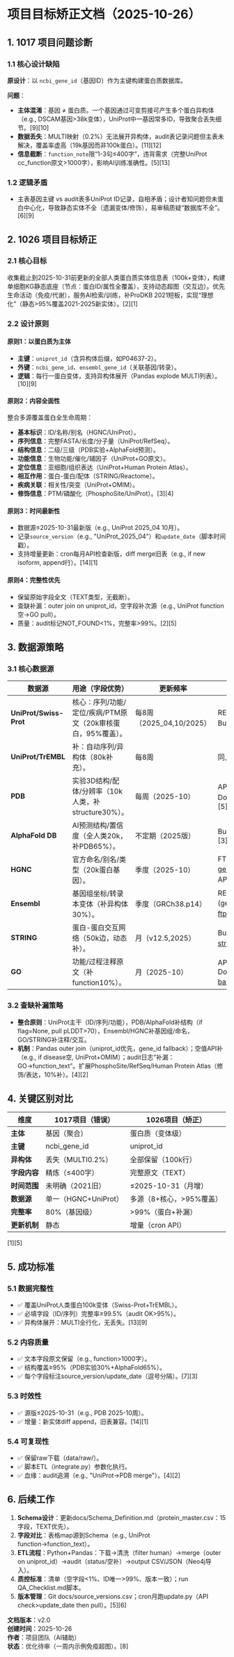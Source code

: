 
# 项目目标矫正文档（2025-10-26）

## 1. 1017 项目问题诊断

### 1.1 核心设计缺陷

**原设计**：以 `ncbi_gene_id`（基因ID）作为主键构建蛋白质数据库。

**问题**：
- **主体混淆**：基因 ≠ 蛋白质。一个基因通过可变剪接可产生多个蛋白异构体（e.g., DSCAM基因>38k变体），UniProt中一基因常多ID，导致聚合丢失细节。[9][10]
- **数据丢失**：MULTI映射（0.2%）无法展开异构体，audit表记录问题但主表未解决，覆盖率虚高（19k基因而非100k蛋白）。[11][12]
- **信息截断**：`function_note`限“1-3句≤400字”，违背需求（完整UniProt cc_function原文>1000字），影响AI训练准确性。[5][13]

### 1.2 逻辑矛盾

- 主表基因主键 vs audit表多UniProt ID记录，自相矛盾；设计者知问题但未蛋白中心化，导致静态实体不全（遗漏变体/修饰），易审稿质疑“数据库不全”。[6][9]

## 2. 1026 项目目标矫正

### 2.1 核心目标

收集截止到2025-10-31前更新的全部人类蛋白质实体信息表（100k+变体），构建单细胞KG静态底座（节点：蛋白ID/属性全覆盖），支持动态超图（交互边）。优先生命活动（免疫/代谢），服务AI检索/训练，补ProDKB 2021短板，实现“理想化”（静态>95%覆盖2021-2025新实体）。[2][1]

### 2.2 设计原则

#### 原则1：以蛋白质为主体
- **主键**：`uniprot_id`（含异构体后缀，如P04637-2）。
- **外键**：`ncbi_gene_id`、`ensembl_gene_id`（关联基因/转录）。
- **逻辑**：每行一蛋白变体，支持异构体展开（Pandas explode MULTI列表）。[10][9]

#### 原则2：内容全面性
整合多源覆盖蛋白全生命周期：
- **基本标识**：ID/名称/别名（HGNC/UniProt）。
- **序列信息**：完整FASTA/长度/分子量（UniProt/RefSeq）。
- **结构信息**：二级/三级（PDB实验+AlphaFold预测）。
- **功能信息**：生物功能/催化/辅因子（UniProt+GO原文）。
- **定位信息**：亚细胞/组织表达（UniProt+Human Protein Atlas）。
- **相互作用**：蛋白-蛋白/配体（STRING/Reactome）。
- **疾病关联**：相关性/突变（UniProt+OMIM）。
- **修饰信息**：PTM/磷酸化（PhosphoSite/UniProt）。[3][4]

#### 原则3：时间最新性
- 数据源≤2025-10-31最新版（e.g., UniProt 2025_04 10月）。
- 记录`source_version`（e.g., "UniProt_2025_04"）和`update_date`（脚本时间戳）。
- 支持增量更新：cron每月API检查新版，diff merge旧表（e.g., if new isoform, append行）。[14][1]

#### 原则4：完整性优先
- 保留原始字段全文（TEXT类型，无截断）。
- 查缺补漏：outer join on uniprot_id，空字段补次源（e.g., UniProt function空→GO pull）。
- 质量：audit标记NOT_FOUND<1%，完整率>99%。[2][5]

## 3. 数据源策略

### 3.1 核心数据源

| 数据源 | 用途（字段优势） | 更新频率 | 获取方式（链接） |
|--------|------------------|----------|------------------|
| **UniProt/Swiss-Prot** | 核心：序列/功能/定位/疾病/PTM原文（20k审核蛋白，95%覆盖）。 | 每8周（2025_04,10/2025） | REST API: [uniprot.org/uniprotkb?query=organism_id:9606](https://www.uniprot.org/uniprotkb?query=organism_id:9606)；Bulk: [uniprot.org/download](https://www.uniprot.org/downloads)。[9][13] |
| **UniProt/TrEMBL** | 补：自动序列/异构体（80k补充）。 | 每8周 | 同上API（filter reviewed:no）。 |
| **PDB** | 实验3D结构/配体/分辨率（10k人类，补structure30%）。 | 每周（2025-10） | API: [search.rcsb.org/rcsbsearch/v2/query](https://search.rcsb.org/rcsbsearch/v2/query) (organism:human)；Download: [files.rcsb.org/download/pdb_all_human.xml.gz](https://files.rcsb.org/download/)。[1][5] |
| **AlphaFold DB** | AI预测结构/置信度（全人类20k，补PDB65%）。 | 不定期（2025版） | Bulk: [alphafold.ebi.ac.uk/download](https://alphafold.ebi.ac.uk/download) (AF-human-pLDDT.zip)。[3][7] |
| **HGNC** | 官方命名/别名/类型（20k蛋白基因）。 | 季度（2025-10） | FTP: [genenames.org/data/data_downloads/hgnc_complete_set.tsv](https://www.genenames.org/data/data_downloads/)；API: [api.genenames.org](https://api.genenames.org/)。[12][15] |
| **Ensembl** | 基因组坐标/转录本变体（补异构体30%）。 | 季度（GRCh38.p14） | REST API: [rest.ensembl.org/documentation/info/ensembl_rest](https://rest.ensembl.org/documentation/info/ensembl_rest) (gene_id=ENSG00000141510)；Download: [ftp.ensembl.org/pub/release-110/](https://ftp.ensembl.org/pub/release-110/)。[16][10] |
| **STRING** | 蛋白-蛋白交互网络（50k边，动态补）。 | 月（v12.5,2025） | Bulk: [string-db.org/download/protein.links.v12.5.txt.gz](https://string-db.org/download/)；API: [string-db.org/api](https://string-db.org/api)。[9][8] |
| **GO** | 功能/过程注释原文（补function10%）。 | 月（2025-10） | API: [api.geneontology.org/api/search/entity/gene/9606](http://api.geneontology.org/api/search/entity/gene/9606)；Download: [geneontology.org/docs/download-ontology/go-basic.obo](https://geneontology.org/docs/download-ontology/)。[6][8] |

### 3.2 查缺补漏策略

- **整合原则**：UniProt主干（ID/序列/功能），PDB/AlphaFold补结构（if flag=None, pull pLDDT>70），Ensembl/HGNC补基因组/命名，GO/STRING补注释/交互。
- **机制**：Pandas outer join（uniprot_id优先，gene_id fallback）；空值API补（e.g., if disease空, UniProt+OMIM）；audit日志“补漏：GO→function_text”。扩展PhosphoSite/RefSeq/Human Protein Atlas（修饰/表达，10%补）。[4][2]

## 4. 关键区别对比

| 维度 | 1017项目（错误） | 1026项目（矫正） |
|------|-----------------|-----------------|
| **主体** | 基因（聚合） | 蛋白质（变体级） |
| **主键** | ncbi_gene_id | uniprot_id |
| **异构体** | 丢失（MULTI0.2%） | 全部保留（100k行） |
| **字段内容** | 精炼（≤400字） | 完整原文（TEXT） |
| **时间范围** | 未明确（2021旧） | ≤2025-10-31（月增） |
| **数据源** | 单一（HGNC+UniProt） | 多源（8+核心，>95%覆盖） |
| **完整率** | 80%（基因级） | >99%（蛋白+补漏） |
| **更新机制** | 静态 | 增量（cron API） |

[1][5]

## 5. 成功标准

### 5.1 数据完整性
- ✅ 覆盖UniProt人类蛋白100k变体（Swiss-Prot+TrEMBL）。
- ✅ 必填字段（ID/序列）完整率≥99.5%（audit OK>95%）。
- ✅ 异构体展开：MULTI全行化，无丢失。[13][9]

### 5.2 内容质量
- ✅ 文本字段原文保留（e.g., function>1000字）。
- ✅ 结构覆盖≥95%（PDB实验30%+AlphaFold65%）。
- ✅ 每个字段标注source_version/update_date（逗号分隔）。[7][3]

### 5.3 时效性
- ✅ 源版≤2025-10-31（e.g., PDB 2025-10周）。
- ✅ 增量：新实体diff append，旧表兼容。[14][1]

### 5.4 可复现性
- ✅ 保留raw下载（data/raw/）。
- ✅ 脚本ETL（integrate.py）参数化执行。
- ✅ 血缘：audit追溯（e.g., "UniProt→PDB merge"）。[4][2]

## 6. 后续工作

1. **Schema设计**：更新docs/Schema_Definition.md（protein_master.csv：15字段，TEXT优先）。
2. **字段对比**：表格map源到Schema（e.g., UniProt function→function_text）。
3. **ETL流程**：Python+Pandas：下载→清洗（filter human）→merge（outer on uniprot_id）→audit（status/空补）→output CSV/JSON（Neo4j导入）。
4. **质控标准**：清单（空字段<1%、ID唯一>99%、版本一致）；run QA_Checklist.md脚本。
5. **版本管理**：Git docs/source_versions.csv；cron月跑update.py（API check>update_date then pull）。[5][6]

**文档版本**：v2.0  
**创建时间**：2025-10-26  
**作者**：项目团队（AI辅助）  
**状态**：优化待审（一周内示例免疫超图）。[8]
